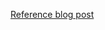 [Reference blog post](https://medium.com/android-news/solid-principles-the-definitive-guide-75e30a284dea)
